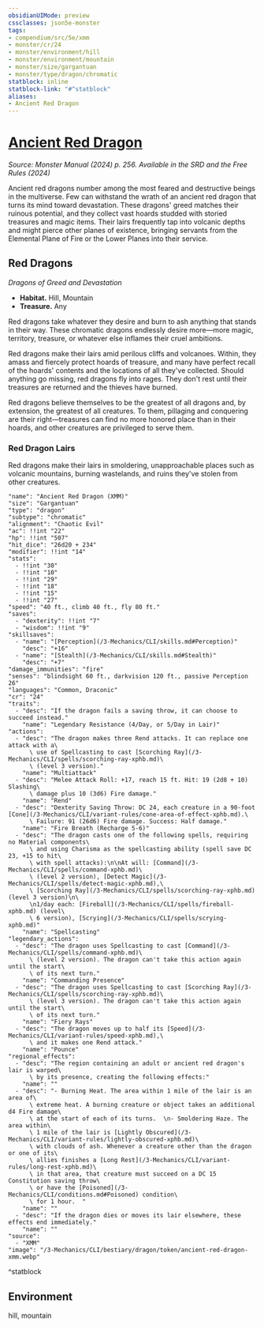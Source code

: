```yaml
---
obsidianUIMode: preview
cssclasses: json5e-monster
tags:
- compendium/src/5e/xmm
- monster/cr/24
- monster/environment/hill
- monster/environment/mountain
- monster/size/gargantuan
- monster/type/dragon/chromatic
statblock: inline
statblock-link: "#^statblock"
aliases:
- Ancient Red Dragon
---
```

# [Ancient Red Dragon](3-Mechanics\CLI\bestiary\dragon/ancient-red-dragon-xmm.md)
*Source: Monster Manual (2024) p. 256. Available in the <span title='Systems Reference Document (5.2)'>SRD</span> and the Free Rules (2024)*  

Ancient red dragons number among the most feared and destructive beings in the multiverse. Few can withstand the wrath of an ancient red dragon that turns its mind toward devastation. These dragons' greed matches their ruinous potential, and they collect vast hoards studded with storied treasures and magic items. Their lairs frequently tap into volcanic depths and might pierce other planes of existence, bringing servants from the Elemental Plane of Fire or the Lower Planes into their service.

## Red Dragons

*Dragons of Greed and Devastation*

- **Habitat.** Hill, Mountain  
- **Treasure.** Any  

Red dragons take whatever they desire and burn to ash anything that stands in their way. These chromatic dragons endlessly desire more—more magic, territory, treasure, or whatever else inflames their cruel ambitions.

Red dragons make their lairs amid perilous cliffs and volcanoes. Within, they amass and fiercely protect hoards of treasure, and many have perfect recall of the hoards' contents and the locations of all they've collected. Should anything go missing, red dragons fly into rages. They don't rest until their treasures are returned and the thieves have burned.

Red dragons believe themselves to be the greatest of all dragons and, by extension, the greatest of all creatures. To them, pillaging and conquering are their right—treasures can find no more honored place than in their hoards, and other creatures are privileged to serve them.

### Red Dragon Lairs

Red dragons make their lairs in smoldering, unapproachable places such as volcanic mountains, burning wastelands, and ruins they've stolen from other creatures.

```statblock
"name": "Ancient Red Dragon (XMM)"
"size": "Gargantuan"
"type": "dragon"
"subtype": "chromatic"
"alignment": "Chaotic Evil"
"ac": !!int "22"
"hp": !!int "507"
"hit_dice": "26d20 + 234"
"modifier": !!int "14"
"stats":
  - !!int "30"
  - !!int "10"
  - !!int "29"
  - !!int "18"
  - !!int "15"
  - !!int "27"
"speed": "40 ft., climb 40 ft., fly 80 ft."
"saves":
  - "dexterity": !!int "7"
  - "wisdom": !!int "9"
"skillsaves":
  - "name": "[Perception](/3-Mechanics/CLI/skills.md#Perception)"
    "desc": "+16"
  - "name": "[Stealth](/3-Mechanics/CLI/skills.md#Stealth)"
    "desc": "+7"
"damage_immunities": "fire"
"senses": "blindsight 60 ft., darkvision 120 ft., passive Perception 26"
"languages": "Common, Draconic"
"cr": "24"
"traits":
  - "desc": "If the dragon fails a saving throw, it can choose to succeed instead."
    "name": "Legendary Resistance (4/Day, or 5/Day in Lair)"
"actions":
  - "desc": "The dragon makes three Rend attacks. It can replace one attack with a\
      \ use of Spellcasting to cast [Scorching Ray](/3-Mechanics/CLI/spells/scorching-ray-xphb.md)\
      \ (level 3 version)."
    "name": "Multiattack"
  - "desc": "Melee Attack Roll: +17, reach 15 ft. Hit: 19 (2d8 + 10) Slashing\
      \ damage plus 10 (3d6) Fire damage."
    "name": "Rend"
  - "desc": "Dexterity Saving Throw: DC 24, each creature in a 90-foot [Cone](/3-Mechanics/CLI/variant-rules/cone-area-of-effect-xphb.md).\
      \ Failure: 91 (26d6) Fire damage. Success: Half damage."
    "name": "Fire Breath (Recharge 5-6)"
  - "desc": "The dragon casts one of the following spells, requiring no Material components\
      \ and using Charisma as the spellcasting ability (spell save DC 23, +15 to hit\
      \ with spell attacks):\n\nAt will: [Command](/3-Mechanics/CLI/spells/command-xphb.md)\
      \ (level 2 version), [Detect Magic](/3-Mechanics/CLI/spells/detect-magic-xphb.md),\
      \ [Scorching Ray](/3-Mechanics/CLI/spells/scorching-ray-xphb.md) (level 3 version)\n\
      \n1/day each: [Fireball](/3-Mechanics/CLI/spells/fireball-xphb.md) (level\
      \ 6 version), [Scrying](/3-Mechanics/CLI/spells/scrying-xphb.md)"
    "name": "Spellcasting"
"legendary_actions":
  - "desc": "The dragon uses Spellcasting to cast [Command](/3-Mechanics/CLI/spells/command-xphb.md)\
      \ (level 2 version). The dragon can't take this action again until the start\
      \ of its next turn."
    "name": "Commanding Presence"
  - "desc": "The dragon uses Spellcasting to cast [Scorching Ray](/3-Mechanics/CLI/spells/scorching-ray-xphb.md)\
      \ (level 3 version). The dragon can't take this action again until the start\
      \ of its next turn."
    "name": "Fiery Rays"
  - "desc": "The dragon moves up to half its [Speed](/3-Mechanics/CLI/variant-rules/speed-xphb.md),\
      \ and it makes one Rend attack."
    "name": "Pounce"
"regional_effects":
  - "desc": "The region containing an adult or ancient red dragon's lair is warped\
      \ by its presence, creating the following effects:"
    "name": ""
  - "desc": "- Burning Heat. The area within 1 mile of the lair is an area of\
      \ extreme heat. A burning creature or object takes an additional d4 Fire damage\
      \ at the start of each of its turns.  \n- Smoldering Haze. The area within\
      \ 1 mile of the lair is [Lightly Obscured](/3-Mechanics/CLI/variant-rules/lightly-obscured-xphb.md)\
      \ with clouds of ash. Whenever a creature other than the dragon or one of its\
      \ allies finishes a [Long Rest](/3-Mechanics/CLI/variant-rules/long-rest-xphb.md)\
      \ in that area, that creature must succeed on a DC 15 Constitution saving throw\
      \ or have the [Poisoned](/3-Mechanics/CLI/conditions.md#Poisoned) condition\
      \ for 1 hour.  "
    "name": ""
  - "desc": "If the dragon dies or moves its lair elsewhere, these effects end immediately."
    "name": ""
"source":
  - "XMM"
"image": "/3-Mechanics/CLI/bestiary/dragon/token/ancient-red-dragon-xmm.webp"
```
^statblock

## Environment

hill, mountain